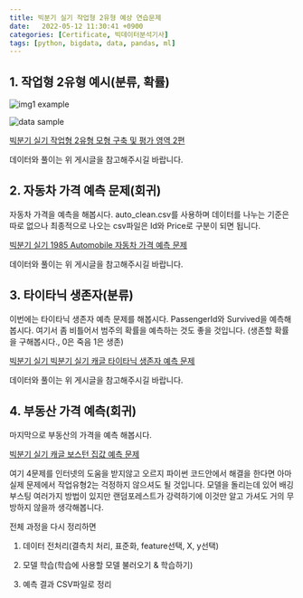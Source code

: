 ```yaml
---
title: 빅분기 실기 작업형 2유형 예상 연습문제
date:   2022-05-12 11:30:41 +0900
categories: [Certificate, 빅데이터분석기사]
tags: [python, bigdata, data, pandas, ml]
---
```


## 1. 작업형 2유형 예시(분류, 확률)
![img1 example](https://user-images.githubusercontent.com/85277660/210244113-f8c5bf93-3f0a-4c3a-8922-bf4b3d80f3b7.png)

![data sample](https://user-images.githubusercontent.com/85277660/210244141-15c52c3f-51a2-475a-afce-f86cda598db9.png)

[빅분기 실기 작업형 2유형 모형 구축 및 평가 영역 2편](https://jeong-daniel.github.io/posts/%EB%B9%85%EB%B6%84%EA%B8%B0-%EC%8B%A4%EA%B8%B0-%EC%9E%91%EC%97%85%ED%98%95-2%EC%9C%A0%ED%98%95-%EB%AA%A8%ED%98%95-%EA%B5%AC%EC%B6%95-%EB%B0%8F-%ED%8F%89%EA%B0%80-%EC%98%81%EC%97%AD-2%ED%8E%B8/)

데이터와 풀이는 위 게시글을 참고해주시길 바랍니다.

## 2. 자동차 가격 예측 문제(회귀)

자동차 가격을 예측을 해봅시다. auto_clean.csv를 사용하며 데이터를 나누는 기준은 따로 없으나 최종적으로 나오는 csv파일은 Id와 Price로 구분이 되면 됩니다.

[빅분기 실기 1985 Automobile 자동차 가격 예측 문제](https://jeong-daniel.github.io/posts/%EB%B9%85%EB%B6%84%EA%B8%B0-%EC%8B%A4%EA%B8%B0-1985-Automobile-%EC%9E%90%EB%8F%99%EC%B0%A8-%EA%B0%80%EA%B2%A9-%EC%98%88%EC%B8%A1-%EB%AC%B8%EC%A0%9C/)

데이터와 풀이는 위 게시글을 참고해주시길 바랍니다.


## 3. 타이타닉 생존자(분류)
이번에는 타이타닉 생존자 예측 문제를 해봅시다. PassengerId와 Survived을 예측해봅시다. 여기서 좀 비틀어서 범주의 확률을 예측하는 것도 좋을 것입니다. (생존할 확률을 구해봅시다., 0은 죽음 1은 생존)

[빅분기 실기 빅분기 실기 캐글 타이타닉 생존자 예측 문제](https://jeong-daniel.github.io/posts/%EB%B9%85%EB%B6%84%EA%B8%B0-%EC%8B%A4%EA%B8%B0-%EC%BA%90%EA%B8%80-%ED%83%80%EC%9D%B4%ED%83%80%EB%8B%89-%EC%83%9D%EC%A1%B4%EC%9E%90-%EC%98%88%EC%B8%A1-%EB%AC%B8%EC%A0%9C/)

데이터와 풀이는 위 게시글을 참고해주시길 바랍니다.


## 4. 부동산 가격 예측(회귀)
마지막으로 부동산의 가격을 예측 해봅시다.

[빅분기 실기 캐글 보스턴 집값 예측 문제](https://jeong-daniel.github.io/posts/%EB%B9%85%EB%B6%84%EA%B8%B0-%EC%8B%A4%EA%B8%B0-%EC%BA%90%EA%B8%80-%EB%B3%B4%EC%8A%A4%ED%84%B4-%EC%A7%91%EA%B0%92-%EC%98%88%EC%B8%A1-%EB%AC%B8%EC%A0%9C/)

여기 4문제를 인터넷의 도움을 받지않고 오르지 파이썬 코드안에서 해결을 한다면 아마 실제 문제에서 작업유형2는 걱정하지 않으셔도 될 것입니다. 모델을 돌리는데 있어 배깅 부스팅 여러가지 방법이 있지만 랜덤포레스트가 강력하기에 이것만 알고 가셔도 거의 무방하지 않을까 생각해봅니다.


전체 과정을 다시 정리하면

1. 데이터 전처리(결측치 처리, 표준화, feature선택, X, y선택)

2. 모델 학습(학습에 사용할 모델 불러오기 & 학습하기)

3. 예측 결과 CSV파일로 정리